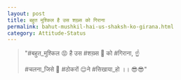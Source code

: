 ```yaml
---
layout: post
title: बहुत मुश्किल है उस शख़्स को गिराना
permalink: bahut-mushkil-hai-us-shaksh-ko-girana.html
category: Attitude-Status
---
```

> "#बहुत_मुश्किल 😡 है उस #शख़्स 👦 को #गिराना, ☝ 
> 
> #चलना_जिसे 🏃 #ठोकरों 😌ने #सिखाया_हो ।। 😎😎"